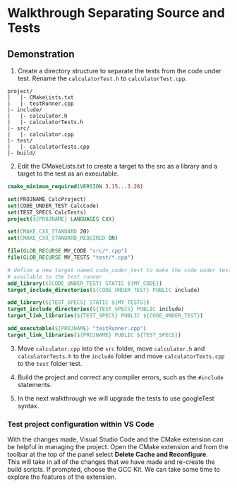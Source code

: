 # Walkthrough Separating Source and Tests
## Demonstration
1. Create a directory structure to separate the tests from the code under test.  Rename the `calculatorTest.h` to `calculatorTest.cpp`.
```
project/
|   |- CMakeLists.txt
|   |- testRunner.cpp
|- include/
|   |- calculator.h
|   |- calculatorTests.h
|- src/
|   |- calculator.cpp
|- test/
|   |- calculatorTests.cpp
|- build/
```
2. Edit the CMakeLists.txt to create a target to the src as a library and a target to the test as an executable.  
```cmake
cmake_minimum_required(VERSION 3.15...3.28)

set(PROJNAME CalcProject)
set(CODE_UNDER_TEST CalcCode)
set(TEST_SPECS CalcTests)
project(${PROJNAME} LANGUAGES CXX)

set(CMAKE_CXX_STANDARD 20)
set(CMAKE_CXX_STANDARD_REQUIRED ON)

file(GLOB_RECURSE MY_CODE "src/*.cpp")
file(GLOB_RECURSE MY_TESTS "test/*.cpp")

# define a new target named code_under_test to make the code under test
# available to the test runner
add_library(${CODE_UNDER_TEST} STATIC ${MY_CODE})
target_include_directories(${CODE_UNDER_TEST} PUBLIC include)

add_library(${TEST_SPECS} STATIC ${MY_TESTS})
target_include_directories(${TEST_SPECS} PUBLIC include)
target_link_libraries(${TEST_SPECS} PUBLIC ${CODE_UNDER_TEST})

add_executable(${PROJNAME} "testRunner.cpp")
target_link_libraries(${PROJNAME} PUBLIC ${TEST_SPECS})

```
3. Move `calculator.cpp` into the `src` folder, move `calculator.h` and `calculatorTests.h` to the `include` folder and move `calculatorTests.cpp` to the `test` folder test.

5. Build the project and correct any compiler errors, such as the `#include` statements.  

6. In the next walkthrough we will upgrade the tests to use googleTest syntax.

### Test project configuration within VS Code
With the changes made, Visual Studio Code and the CMake extension can be helpful in managing the project.  Open the CMake extension and from the toolbar at the top of the panel select **Delete Cache and Reconfigure**.  
    This will take in all of the changes that we have made and re-create the build scripts.  If prompted, choose the GCC Kit.  We can take some time to explore the features of the extension.  
